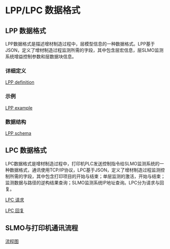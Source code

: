 # LPP/LPC 数据格式

## LPP 数据格式

LPP数据格式是描述增材制造过程中，层模型信息的一种数据格式。LPP基于JSON，定义了增材制造过程监测所需的字段，其中包含层宏信息，层SLMO监测系统增益控制参数和层数据块信息。

### 详细定义

[LPP definition](./LPP-definition.md)

### 示例

[LPP example](./lpp-example.json)

### 数据结构

[LPP schema](./lpp-data-schema.json)

## LPC 数据格式

LPC数据格式是增材制造过程中，打印机PLC发送控制指令给SLMO监测系统的一种数据格式，通讯使用TCP/IP协议，LPC基于JSON，定义了增材制造过程监测控制所需的字段，其中包含打印项目的开始与结束；单层监测的激活，开始与结束；监测数据与路径的逆构结果查询；SLMO监测系统IP地址查询。LPC分为请求与回复。

[LPC 请求](./lpc-request/LPC-request-definition.md)


[LPC 回复](./lpc-response/LPC-response-definition.md)

## SLMO与打印机通讯流程

[流程图](./SLMO4-workflow.pdf)